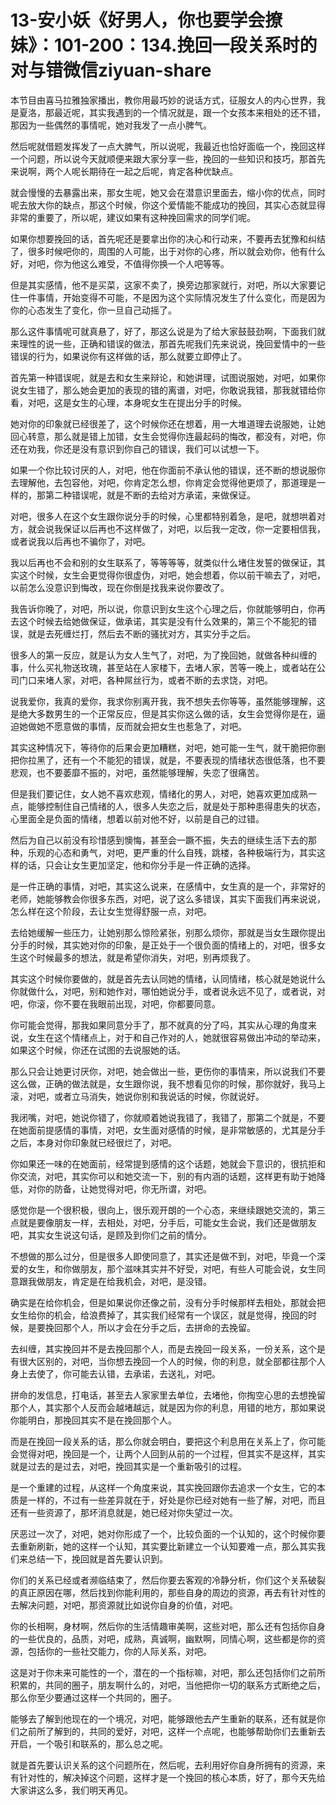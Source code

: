 # 13-安小妖《好男人，你也要学会撩妹》：101-200：134.挽回一段关系时的对与错微信ziyuan-share

本节目由喜马拉雅独家播出，教你用最巧妙的说话方式，征服女人的内心世界，我是夏洛，那最近呢，其实我遇到的一个情况就是，跟一个女孩本来相处的还不错，那因为一些偶然的事情呢，她对我发了一点小脾气。

然后呢就借题发挥发了一点大脾气，所以说呢，我最近也恰好面临一个，挽回这样一个问题，所以说今天就顺便来跟大家分享一些，挽回的一些知识和技巧，那首先来说啊，两个人呢长期待在一起之后呢，肯定各种优缺点。

就会慢慢的去暴露出来，那女生呢，她又会在潜意识里面去，缩小你的优点，同时呢去放大你的缺点，那这个时候，你这个爱情能不能成功的挽回，其实心态就显得非常的重要了，所以呢，建议如果有这种挽回需求的同学们呢。

如果你想要挽回的话，首先呢还是要拿出你的决心和行动来，不要再去犹豫和纠结了，很多时候吧你的，周围的人可能，出于对你的心疼，所以就会劝你，他有什么好，对吧，你为他这么难受，不值得你换一个人吧等等。

但是其实感情，他不是买菜，这家不卖了，换旁边那家就行，对吧，所以大家要记住一件事情，开始变得不可能，不是因为这个实际情况发生了什么变化，而是因为你的心态发生了变化，你一旦自己动摇了。

那么这件事情呢可就真悬了，好了，那这么说是为了给大家鼓鼓劲啊，下面我们就来理性的说一些，正确和错误的做法，那首先呢我们先来说说，挽回爱情中的一些错误的行为，如果说你有这样做的话，那么就要立即停止了。

首先第一种错误呢，就是去和女生来辩论，和她讲理，试图说服她，对吧，如果你说女生错了，那么她会更加的表现的错的离谱，对吧，你敢说我错，那我就错给你看，对吧，这是女生的心理，本身呢女生在提出分手的时候。

她对你的印象就已经很差了，这个时候你还在想着，用一大堆道理去说服她，让她回心转意，那么就是错上加错，女生会觉得你连最起码的悔改，都没有，对吧，你还在劝我，你还是没有意识到你自己的错误，我们可以试想一下。

如果一个你比较讨厌的人，对吧，他在你面前不承认他的错误，还不断的想说服你去理解他，去包容他，对吧，你肯定怎么想，你肯定会觉得他更烦了，那道理是一样的，那第二种错误呢，就是不断的去给对方承诺，来做保证。

对吧，很多人在这个女生跟你说分手的时候，心里都特别着急，是吧，就想哄着对方，就会说我保证以后再也不这样做了，对吧，以后我一定改，你一定要相信我，或者说我以后再也不骗你了，对吧。

我以后再也不会和别的女生联系了，等等等等，就类似什么堵住发誓的做保证，其实这个时候，女生会更觉得你很虚伪，对吧，她会想着，你以前干嘛去了，对吧，以前怎么没意识到悔改，现在你倒是找我来说你要改了。

我告诉你晚了，对吧，所以说，你意识到女生这个心理之后，你就能够明白，你再去这个时候去给她做保证，做承诺，其实是没有什么效果的，第三个不能犯的错误，就是去死缠烂打，然后去不断的骚扰对方，其实分手之后。

很多人的第一反应，就是认为女人生气了，对吧，为了挽回她，就做各种纠缠的事，什么买礼物送玫瑰，甚至站在人家楼下，去堵人家，苦等一晚上，或者站在公司门口来堵人家，对吧，各种屌丝行为，或者不断的去求饶，对吧。

说我爱你，我真的爱你，我求你别离开我，我不想失去你等等，虽然能够理解，这是绝大多数男生的一个正常反应，但是其实你这么做的话，女生会觉得你是在，逼迫她做她不愿意做的事情，反而就会把女生也惹急了，对吧。

其实这种情况下，等待你的后果会更加糟糕，对吧，她可能一生气，就干脆把你删把你拉黑了，还有一个不能犯的错误，就是，不要表现的情绪状态很低落，也不要悲观，也不要萎靡不振的，对吧，虽然能够理解，失恋了很痛苦。

但是我们要记住，女人她不喜欢悲观，情绪化的男人，对吧，她喜欢更加成熟一点，能够控制住自己情绪的人，很多人失恋之后，就是处于那种患得患失的状态，心里面全是负面的情绪，想着以前对他不好，以前是自己的过错。

然后为自己以前没有珍惜感到懊悔，甚至会一蹶不振，失去的继续生活下去的那种，乐观的心态和勇气，对吧，更严重的什么自残，跳楼，各种极端行为，其实这样的话，只会让女生更加坚定，他和你分手是一件正确的选择。

是一件正确的事情，对吧，其实这么说来，在感情中，女生真的是一个，非常好的老师，她能够教会你很多东西，对吧，说了这么多错误，其实下面我们再来说说，怎么样在这个阶段，去让女生觉得舒服一点，对吧。

去给她缓解一些压力，让她别那么惊险紧张，别那么烦你，那就是当女生跟你提出分手的时候，其实她对你的印象，是正处于一个很负面的情绪上的，对吧，很多女生这个时候最多的想法，就是希望你消失，对吧，别再烦我了。

其实这个时候你要做的，就是首先去认同她的情绪，认同情绪，核心就是她说什么你就做什么，对吧，别和她作对，哪怕她说分手，或者说永远不见了，或者说，对吧，你滚，你不要在我眼前出现，对吧，你都要同意。

你可能会觉得，那我如果同意分手了，那不就真的分了吗，其实从心理的角度来说，女生在这个情绪点上，对于和自己作对的人，她就很容易做出冲动的举动来，如果这个时候，你还在试图的去说服她的话。

那么只会让她更讨厌你，对吧，她会做出一些，更伤你的事情来，所以说我们不要这么做，正确的做法就是，女生跟你说，我不想看见你的时候，那你就好，我马上滚，对吧，或者立马消失，她说你别和我说话的时候，你就说好。

我闭嘴，对吧，她说你错了，你就顺着她说我错了，我错了，那第二个就是，不要在她面前提感情的事情，对吧，女生面对感情的时候，是非常敏感的，尤其是分手之后，本身对你印象就已经很烂了，对吧。

你如果还一味的在她面前，经常提到感情的这个话题，她就会下意识的，很抗拒和你交流，对吧，其实你可以和她交流一下，别的有内涵的话题，这样更有助于她降低，对你的防备，让她觉得对吧，你无所谓，对吧。

感觉你是一个很积极，很向上，很乐观开朗的一个心态，来继续跟她交流的，第三点就是要像朋友一样，去相处，对吧，分手后，可能女生会说，我们还是做朋友吧，其实女生说这句话，是顾及到你们之前的情分。

不想做的那么过分，但是很多人即使同意了，其实还是做不到，对吧，毕竟一个深爱的女生，和你做朋友，那个滋味其实并不好受，对吧，有些人可能会说，女生同意跟我做朋友，肯定是在给我机会，对吧，是没错。

确实是在给你机会，但是如果说你还像之前，没有分手时候那样去相处，那就会把女生给你的机会，给浪费掉了，其实我们经常有一个误区，就是觉得，挽回的时候，是要挽回那个人，所以才会在分手之后，去拼命的去挽留。

去纠缠，其实挽回并不是去挽回那个人，而是去挽回一段关系，一份关系，这个是有很大区别的，对吧，当你想去挽回一个人的时候，你的利息，就全部都往那个人身上去使了，你可能去认错，去承诺，去送礼，对吧。

拼命的发信息，打电话，甚至去人家家里去单位，去堵他，你掏空心思的去想挽留那个人，其实那个人反而会越堵越远，就是因为你的利息，用错的地方，那如果说你能明白，那挽回其实不是在挽回那个人。

而是在挽回一段关系的话，那么你就会明白，要把这个利息用在关系上了，你可能会觉得对吧，挽回是一个，让两个人回到从前的一个过程，但其实不是这样，其实就是过去的是过去，对吧，挽回其实是一个重新吸引的过程。

是一个重建的过程，从这样一个角度来说，其实挽回跟你去追求一个女生，它的本质是一样的，不过有一些差异就在于，好处是你已经对她有一些了解，对吧，而且还有一些资源了，那坏消息就是，她已经对你失望过一次。

厌恶过一次了，对吧，她对你形成了一个，比较负面的一个认知的，这个时候你要去重新刷新，她的这样一个认知，其实要比新建立一个认知要难一点，那么其实我们来总结一下，挽回就是首先要认识到。

你们的关系已经或者濒临结束了，然后你要去客观的冷静分析，你们这个关系破裂的真正原因在哪，然后找到你能利用的，那些自身的周边的资源，再去有针对性的去解决问题，对吧，那资源就比如说你自身的价值，对吧。

你的长相啊，身材啊，然后你的生活情趣审美啊，这些对吧，那么还有包括你自身的一些优良的，品质，对吧，成熟，真诚啊，幽默啊，同情心啊，这些都是你的资源，包括你的一些社交能力，你的人际关系，对吧。

这是对于你未来可能性的一个，潜在的一个指标嘛，对吧，那么还包括你们之前所积累的，共同的圈子，朋友啊什么的，对吧，当他把你一切的联系方式断绝之后，那么你至少要通过这样一个共同的，圈子。

能够去了解到他现在的一个境况，对吧，能够跟他去产生重新的联系，还有就是你们之前所了解到的，共同的爱好，对吧，这样一个点呢，也能够帮助你们去重新去开启，一个吸引和联系的，那么总之呢。

就是首先要认识关系的这个问题所在，然后呢，去利用好你自身所拥有的资源，来有针对性的，解决掉这个问题，这样才是一个挽回的核心本质，好了，那今天先给大家讲这么多，我们明天再见。

